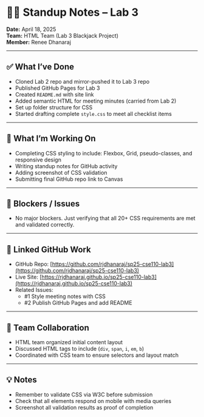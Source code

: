 # 🧍‍♀️ Standup Notes – Lab 3

**Date:** April 18, 2025  
**Team:** HTML Team (Lab 3 Blackjack Project)  
**Member:** Renee Dhanaraj

---

## ✅ What I’ve Done
- Cloned Lab 2 repo and mirror-pushed it to Lab 3 repo
- Published GitHub Pages for Lab 3
- Created `README.md` with site link
- Added semantic HTML for meeting minutes (carried from Lab 2)
- Set up folder structure for CSS
- Started drafting complete `style.css` to meet all checklist items

---

## 🚧 What I’m Working On
- Completing CSS styling to include: Flexbox, Grid, pseudo-classes, and responsive design
- Writing standup notes for GitHub activity
- Adding screenshot of CSS validation
- Submitting final GitHub repo link to Canvas

---

## 🧱 Blockers / Issues
- No major blockers. Just verifying that all 20+ CSS requirements are met and validated correctly.

---

## 🔗 Linked GitHub Work
- GitHub Repo: [https://github.com/rjdhanaraj/sp25-cse110-lab3](https://github.com/rjdhanaraj/sp25-cse110-lab3)
- Live Site: [https://rjdhanaraj.github.io/sp25-cse110-lab3](https://rjdhanaraj.github.io/sp25-cse110-lab3)
- Related Issues:  
  - #1 Style meeting notes with CSS  
  - #2 Publish GitHub Pages and add README

---

## 🤝 Team Collaboration
- HTML team organized initial content layout
- Discussed HTML tags to include (`div`, `span`, `i`, `em`, `b`)
- Coordinated with CSS team to ensure selectors and layout match

---

## 💡 Notes
- Remember to validate CSS via W3C before submission
- Check that all elements respond on mobile with media queries
- Screenshot all validation results as proof of completion
